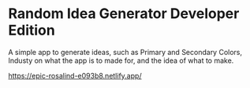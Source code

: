 # Random Idea Generator Developer Edition
 A simple app to generate ideas, such as Primary and Secondary Colors, Industy on what the app is to made for, and the idea of what to make.
 
 
https://epic-rosalind-e093b8.netlify.app/
